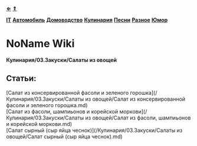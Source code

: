 [**⇐**](../index.md)
[**⇑**](/index.md)

[**IT**](/IT/index.md)
[**Автомобиль**](/Автомобиль/index.md)
[**Домоводство**](/Домоводство/index.md)
[**Кулинария**](/Кулинария/index.md)
[**Песни**](/Песни/index.md)
[**Разное**](/Разное/index.md)
[**Юмор**](/Юмор/index.md)

# NoName Wiki
**Кулинария/03.Закуски/Салаты из овощей**


## Статьи:
[Салат из консервированной фасоли и зеленого горошка](/Кулинария/03.Закуски/Салаты из овощей/Салат из консервированной фасоли и зеленого горошка.md)  
[Салат из фасоли, шампиьонов и корейской моркови](/Кулинария/03.Закуски/Салаты из овощей/Салат из фасоли, шампиьонов и корейской моркови.md)  
[Салат сырный (сыр яйца чеснок)](/Кулинария/03.Закуски/Салаты из овощей/Салат сырный (сыр яйца чеснок).md)  
